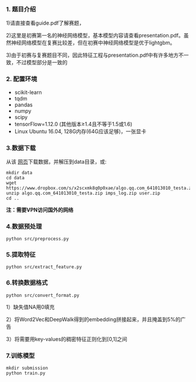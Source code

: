 ### 1. 题目介绍

1)请直接查看guide.pdf了解赛题，

2)这里是初赛第一名的神经网络模型，基本模型内容请查看presentation.pdf。虽然神经网络模型在复赛比较差，但在初赛中神经网络模型是优于lightgbm。

3)由于初赛与复赛题目不同，因此特征工程与presentation.pdf中有许多地方不一致，不过模型部分是一致的

### 2. 配置环境

- scikit-learn
- tqdm
- pandas
- numpy
- scipy
- tensorFlow=1.12.0 (其他版本≥1.4且不等于1.5或1.6)
- Linux Ubuntu 16.04, 128G内存(64G应该足够)，一张显卡 

### 3.数据下载

从该 [网页](https://amritasaha1812.github.io/CSQA/download/)下载数据，并解压到data目录，或:

```shell
mkdir data 
cd data
wget https://www.dropbox.com/s/x2scxmk8q0p0xae/algo.qq.com_641013010_testa.zip
unzip algo.qq.com_641013010_testa.zip imps_log.zip user.zip
cd ..
```

**注：需要VPN访问国外的网络**

### 4.数据预处理

```shell
python src/preprocess.py
```

### 5.提取特征

```shell
python src/extract_feature.py
```

### 6.转换数据格式

```shell
python src/convert_format.py
```

1）缺失值NA用0填充

2）将Word2Vec和DeepWalk得到的embedding拼接起来，并且掩盖到5%的广告

3）将需要用key-values的稠密特征正则化到[0,1]之间

### 7.训练模型

```shell
mkdir submission
python train.py
```

